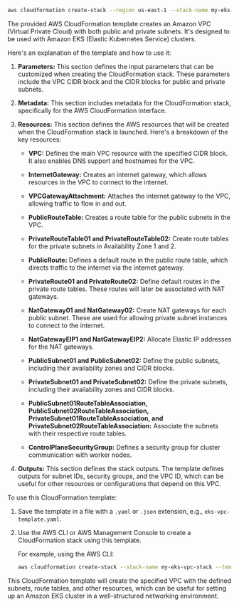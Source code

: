 ```bash
aws cloudformation create-stack --region us-east-1 --stack-name my-eks-vpc-stack --template-url https://s3.us-west-2.amazonaws.com/amazon-eks/cloudformation/2020-10-29/amazon-eks-vpc-private-subnets.yaml

```

The provided AWS CloudFormation template creates an Amazon VPC (Virtual Private Cloud) with both public and private subnets. It's designed to be used with Amazon EKS (Elastic Kubernetes Service) clusters.

Here's an explanation of the template and how to use it:

1. **Parameters:** This section defines the input parameters that can be customized when creating the CloudFormation stack. These parameters include the VPC CIDR block and the CIDR blocks for public and private subnets.

2. **Metadata:** This section includes metadata for the CloudFormation stack, specifically for the AWS CloudFormation interface.

3. **Resources:** This section defines the AWS resources that will be created when the CloudFormation stack is launched. Here's a breakdown of the key resources:

   - **VPC:** Defines the main VPC resource with the specified CIDR block. It also enables DNS support and hostnames for the VPC.

   - **InternetGateway:** Creates an internet gateway, which allows resources in the VPC to connect to the internet.

   - **VPCGatewayAttachment:** Attaches the internet gateway to the VPC, allowing traffic to flow in and out.

   - **PublicRouteTable:** Creates a route table for the public subnets in the VPC.

   - **PrivateRouteTable01 and PrivateRouteTable02:** Create route tables for the private subnets in Availability Zone 1 and 2.

   - **PublicRoute:** Defines a default route in the public route table, which directs traffic to the internet via the internet gateway.

   - **PrivateRoute01 and PrivateRoute02:** Define default routes in the private route tables. These routes will later be associated with NAT gateways.

   - **NatGateway01 and NatGateway02:** Create NAT gateways for each public subnet. These are used for allowing private subnet instances to connect to the internet.

   - **NatGatewayEIP1 and NatGatewayEIP2:** Allocate Elastic IP addresses for the NAT gateways.

   - **PublicSubnet01 and PublicSubnet02:** Define the public subnets, including their availability zones and CIDR blocks.

   - **PrivateSubnet01 and PrivateSubnet02:** Define the private subnets, including their availability zones and CIDR blocks.

   - **PublicSubnet01RouteTableAssociation, PublicSubnet02RouteTableAssociation, PrivateSubnet01RouteTableAssociation, and PrivateSubnet02RouteTableAssociation:** Associate the subnets with their respective route tables.

   - **ControlPlaneSecurityGroup:** Defines a security group for cluster communication with worker nodes.

4. **Outputs:** This section defines the stack outputs. The template defines outputs for subnet IDs, security groups, and the VPC ID, which can be useful for other resources or configurations that depend on this VPC.

To use this CloudFormation template:

1. Save the template in a file with a `.yaml` or `.json` extension, e.g., `eks-vpc-template.yaml`.

2. Use the AWS CLI or AWS Management Console to create a CloudFormation stack using this template.

   For example, using the AWS CLI:
   
   ```bash
   aws cloudformation create-stack --stack-name my-eks-vpc-stack --template-body file://eks-vpc-template.yaml
   ```

This CloudFormation template will create the specified VPC with the defined subnets, route tables, and other resources, which can be useful for setting up an Amazon EKS cluster in a well-structured networking environment.
